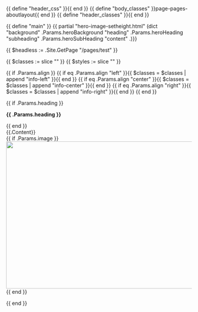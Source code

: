 {{ define "header_css" }}{{ end }}
{{ define "body_classes" }}page-pages-aboutlayout{{ end }}
{{ define "header_classes" }}{{ end }}

{{ define "main" }}
{{ partial "hero-image-setheight.html" (dict "background" .Params.heroBackground "heading" .Params.heroHeading "subheading" .Params.heroSubHeading "content" .)}}

{{ $headless := .Site.GetPage "/pages/test" }}

{{ $classes := slice "" }}
{{ $styles := slice "" }}

{{ if .Params.align }}
    {{ if eq .Params.align "left" }}{{ $classes = $classes | append "info-left" }}{{ end }}
    {{ if eq .Params.align "center" }}{{ $classes = $classes | append "info-center" }}{{ end }}
    {{ if eq .Params.align "right" }}{{ $classes = $classes | append "info-right" }}{{ end }}
{{ end }}


<div class="strip theme-base">
    <div class="container">
        <div class="row">
            <div class="col-12">
              <div class="info">
                <div class="info-columns{{ delimit $classes " " }}" style="{{ delimit $styles " "  | safeCSS}}">
                  <div class="info-content">
                    {{ if .Params.heading }}
                    <p><b>{{ .Params.heading }}</b></p>
                    {{ end }}
                    <div class="content">{{.Content}}</div>
                  </div>
                  <div class="info-media">
                    {{ if .Params.image }}
                    <img width="600" height="400" {{ if .Params.heading }}alt="{{ .Params.heading }}"{{ end }} class="img-fluid" src="{{ .Params.image | relURL }}" />
                    {{ end }}
                  </div>
                </div>
              </div>
           </div>
         </div>
       </div>
   </div>

{{ end }}

